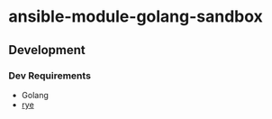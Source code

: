 # ansible-module-golang-sandbox

## Development

### Dev Requirements

- Golang
- [rye](https://github.com/mitsuhiko/rye)

